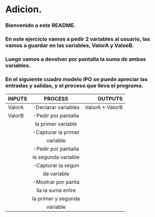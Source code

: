 <!--HEAD -->
# Adicion.

### Bienvenido a este README.
### En este ejercicio vamos a pedir 2 variables al usuario, las vamos a guardar en las variables, ValorA y ValoeB.
### Luego vamos a devolver por pantalla la suma de ambas variables.
### En el siguiente cuadro modelo IPO se puede apreciar las entradas y salidas, y el proceso que lleva el programa.
|     INPUTS       |      PROCESS      |      OUTPUTS     |
| ---------------- |:-----------------:| ----------------:|
|      ValorA      |-Declarar variables| ValorA + ValorB  |
|      ValorB      |-Pedir por pantalla|                  |
|                  |la primer variable |                  |
|                  |-Capturar la primer|                  |
|                  |variable           |                  |
|                  |-Pedir por pantalla|                  |
|                  |la segunda variable|                  |
|                  |-Capturar la segun |                  |
|                  |da variable        |                  |
|                  |-Mostrar por panta |                  |
|                  |lla la suma entre  |                  |
|                  |la primer y segunda|                  |
|                  |variable           |                  |